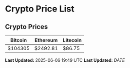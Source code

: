 # Crypto Price List

## Crypto Prices
| Bitcoin | Ethereum | Litecoin |
| ------- | -------- | -------- |
| $104305 | $2492.81 | $86.75 |
**Last Updated:** 2025-06-06 19:49 UTC
**Last Updated:** $DATE$
